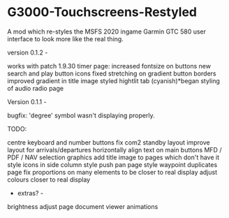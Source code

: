 # G3000-Touchscreens-Restyled
A mod which re-styles the MSFS 2020 ingame Garmin GTC 580 user interface to look more like the real thing.


version 0.1.2 -

works with patch 1.9.30
timer page: increased fontsize on buttons
new search and play button icons
fixed stretching on gradient button borders
improved gradient in title image
styled hightlit tab (cyanish)*began styling of audio radio page


Version 0.1.1 - 

bugfix: 'degree' symbol wasn't displaying properly.




TODO:

centre keyboard and number buttons
fix com2 standby layout
improve layout for arrivals/departures
horizontally align text on main buttons
MFD / PDF / NAV selection graphics
add title image to pages which don't have it
style icons in side column
style push pan page
style waypoint duplicates page 
fix proportions on many elements to be closer to real display
adjust colours closer to real display


- extras? -

brightness adjust page
document viewer
animations 


